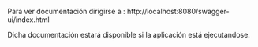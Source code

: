 Para ver documentación dirigirse a : http://localhost:8080/swagger-ui/index.html

Dicha documentación estará disponible si la aplicación está ejecutandose.
